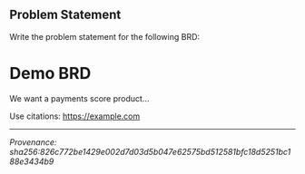 ## Problem Statement

Write the problem statement for the following BRD:

# Demo BRD

We want a payments score product…


Use citations: https://example.com

---
_Provenance: sha256:826c772be1429e002d7d03d5b047e62575bd512581bfc18d5251bc188e3434b9_